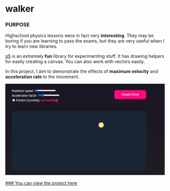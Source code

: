 # walker

### PURPOSE
Highschool physics lessons were in fact very **interesting**. They may be boring if you are learning to pass the exams, but they are very useful when I try to learn new libraries.

[p5](https://p5js.org/) is an extremely **fun** library for experimenting stuff. It has drawing helpers for easily creating a canvas. You can also work with vectors easily.

In this project, I aim to demonstrate the effects of **maximum velocity** and **acceleration rate** to the movement.

![Image of website](https://github.com/AlperGurel/walker/blob/master/ss.png)

[### You can view the project here](http://walker.alpergurel.com/)
